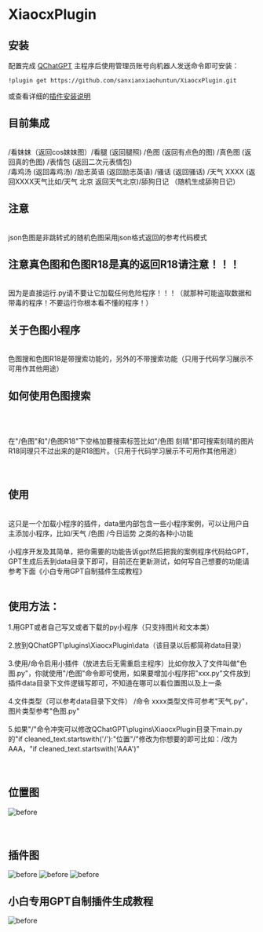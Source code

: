 # XiaocxPlugin

## 安装
配置完成 [QChatGPT](https://github.com/RockChinQ/QChatGPT) 主程序后使用管理员账号向机器人发送命令即可安装：<br />

```
!plugin get https://github.com/sanxianxiaohuntun/XiaocxPlugin.git
```
或查看详细的[插件安装说明](https://github.com/RockChinQ/QChatGPT/wiki/5-%E6%8F%92%E4%BB%B6%E4%BD%BF%E7%94%A8)
## 目前集成<br />
&nbsp;<br />
/看妹妹（返回cos妹妹图）/看腿 (返回腿照) /色图 (返回有点色的图) /真色图 (返回真的色图) /表情包 (返回二次元表情包) <br />
/毒鸡汤 (返回毒鸡汤) /励志英语 (返回励志英语) /骚话 (返回骚话) /天气 XXXX (返回XXXX天气比如/天气 北京 返回天气北京)/舔狗日记 （随机生成舔狗日记）
&nbsp;<br />
## 注意<br />
&nbsp;<br />
json色图是非跳转式的随机色图采用json格式返回的参考代码模式
&nbsp;<br />
## 注意真色图和色图R18是真的返回R18请注意！！！
&nbsp;<br />
因为是直接运行.py请不要让它加载任何危险程序！！！（就那种可能盗取数据和带毒的程序！不要运行你根本看不懂的程序！）
&nbsp;<br />
## 关于色图小程序<br />
&nbsp;<br />
色图搜和色图R18是带搜索功能的，另外的不带搜索功能（只用于代码学习展示不可用作其他用途）
&nbsp;<br />
## 如何使用色图搜索<br />
&nbsp;<br />
&nbsp;<br />
&nbsp;<br />
在"/色图"和"/色图R18"下空格加要搜索标签比如"/色图 刻晴"即可搜索刻晴的图片R18同理只不过出来的是R18图片。（只用于代码学习展示不可用作其他用途）
&nbsp;<br />
&nbsp;<br />
&nbsp;<br />
## 使用

&nbsp;<br />
这只是一个加载小程序的插件，data里内部包含一些小程序案例，可以让用户自主添加小程序，比如/天气 /色图 /今日运势 之类的各种小功能<br />
&nbsp;<br />
小程序开发及其简单，把你需要的功能告诉gpt然后把我的案例程序代码给GPT，GPT生成后丢到data目录下即可，目前还在更新测试，如何写自己想要的功能请参考下面《小白专用GPT自制插件生成教程》<br />
&nbsp;<br />
## 使用方法：
1.用GPT或者自己写又或者下载的py小程序（只支持图片和文本类）<br />
&nbsp;<br />
2.放到QChatGPT\plugins\XiaocxPlugin\data（该目录以后都简称data目录）<br />
&nbsp;<br />
3.使用/命令启用小插件（放进去后无需重启主程序）比如你放入了文件叫做"色图.py"，你就使用"/色图"命令即可使用，如果要增加小程序把"xxx.py"文件放到插件data目录下文件逻辑写即可，不知道在哪可以看位置图以及上一条<br />
&nbsp;<br />
4.文件类型（可以参考data目录下文件） /命令 xxxx类型文件可参考"天气.py"，图片类型参考"色图.py"<br />
&nbsp;<br />
5.如果"/"命令冲突可以修改QChatGPT\plugins\XiaocxPlugin目录下main.py的"if cleaned_text.startswith('/'):"位置"/"修改为你想要的即可比如：/改为AAA，"if cleaned_text.startswith('AAA')"<br />
&nbsp;<br />
&nbsp;<br />
## 位置图
![before](https://raw.githubusercontent.com/sanxianxiaohuntun/wodecuntu12/refs/heads/main/%E4%BD%8D%E7%BD%AE.png)
&nbsp;<br />
&nbsp;<br />
&nbsp;<br />
## 插件图
![before](https://raw.githubusercontent.com/sanxianxiaohuntun/wodecuntu12/refs/heads/main/%E8%89%B2%E5%9B%BE.png)
![before](https://raw.githubusercontent.com/sanxianxiaohuntun/wodecuntu12/refs/heads/main/%E5%A4%A9%E6%B0%94.png)
![before](https://raw.githubusercontent.com/sanxianxiaohuntun/wodecuntu12/refs/heads/main/%E5%A4%9A%E4%B8%AA.png)

## 小白专用GPT自制插件生成教程

![before](https://raw.githubusercontent.com/sanxianxiaohuntun/wodecuntu12/refs/heads/main/%E6%95%99%E5%AD%A6.jpg)

